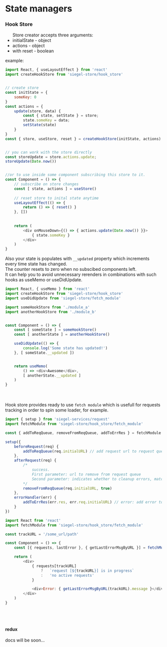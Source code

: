 <h1>State managers</h1>


<h3>Hook Store</h3>

<ul>
    Store creator accepts three arguments:
    <li>initialState - object</li>
    <li>actions - object</li>
    <li>with reset - boolean</li>
</ul>

example:

```js
import React, { useLayoutEffect } from 'react'
import createHookStore from 'siegel-store/hook_store'


// create store
const initState = {
    someKey: 0
}
const actions = {
    update(store, data) {
        const { state, setState } = store;
        state.someKey = data;
        setState(state)
    }
}
const { store, useStore, reset } = createHookStore(initState, actions)


// you can work with the store directly
const storeUpdate = store.actions.update;
storeUpdate(Date.now())


//or to use inside some component subscribing this store to it.
const Component = () => {
    // subscribe on store changes
    const [ state, actions ] = useStore()
    
    // reset store to inital state anytime
    useLayoutEffect(() => {
        return () => { reset() }
    }, [])
    
    
    return (
        <div onMouseDown={() => { actions.update(Date.now()) }}>
            { state.someKey }
        </div>
    )
}
```

Also your state is populates with `__updated` property which increments every time state has changed.<br />
The counter resets to zero when no subscibed components left.<br />
It can help you to avoid unnecessary rerenders in combinations with such hooks as useMemo or useDidUpdate.

```js
import React, { useMemo } from 'react'
import createHookStore from 'siegel-store/hook_store'
import useDidUpdate from 'siegel-store/fetch_module'

import someHookStore from './module_a'
import anotherHookStore from './module_b'


const Component = () => {
    const [ someState ] = someHookStore()
    const [ anotherState ] = anotherHookStore()

    useDidUpdate(() => {
        console.log('Some state has updated!')
    }, [ someState.__updated ])


    return useMemo(
        () => <div>Awesome</div>,
        [ anotherState.__updated ]
    )
}


```

<br /><br />
Hook store provides ready to use `fetch module` which is usefull for requests tracking in order to spin some loader, for example.


```js
import { setup } from 'siegel-services/request'
import fetchModule from 'siegel-store/hook_store/fetch_module'

const { addToReqQueue, removeFromReqQueue, addToErrRes } = fetchModule.store.actions;

setup({
    beforeRequest(req) {
        addToReqQueue(req.initialURL) // add request url to request queue
    },
    afterRequest(req) {
        /*
            success.
            First parameter: url to remove from request queue
            Second parameter: indicates whether to cleanup errors, matched with this url, Default: false
        */
        removeFromReqQueue(req.initialURL, true)
    },
    errorHandler(err) {
        addToErrRes(err.res, err.req.initialURL) // error: add error to err response queue
    }
})

```

```js
import React from 'react'
import fetchModule from 'siegel-store/hook_store/fetch_module'

const trackURL = '/some_url/path'

const Component = () => {
    const [{ requests, lastError }, { getLastErrorMsgByURL }] = fetchModule()

    return (
        <div>
            { requests[trackURL]
                ?   `request [${trackURL}] is in progress`
                :   'no active requests'
            }

            <div>Error: { getLastErrorMsgByURL(trackURL).message }</div>
        </div>
    )
}
```


<br /><br />
<h4>redux</h4>
docs will be soon...